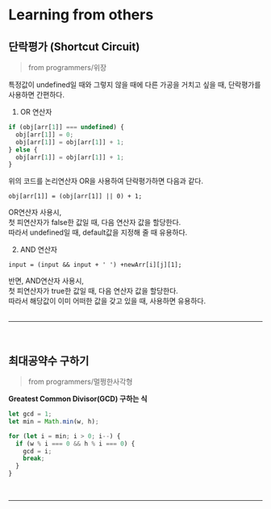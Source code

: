 # Learning from others

## 단락평가 (Shortcut Circuit)

> from programmers/위장

특정값이 undefined일 때와 그렇지 않을 때에 다른 가공을 거치고 싶을 때, 단락평가를 사용하면 간편하다.

1. OR 연산자

```js
if (obj[arr[1]] === undefined) {
  obj[arr[1]] = 0;
  obj[arr[1]] = obj[arr[1]] + 1;
} else {
  obj[arr[1]] = obj[arr[1]] + 1;
}
```

위의 코드를 논리연산자 OR을 사용하여 단락평가하면 다음과 같다.

`obj[arr[1]] = (obj[arr[1]] || 0) + 1;`

OR연산자 사용시, <br>
첫 피연산자가 false한 값일 때, 다음 연산자 값을 할당한다.<br>
따라서 undefined일 때, default값을 지정해 줄 때 유용하다.

2. AND 연산자

`input = (input && input + ' ') +newArr[i][j][1];`

반면, AND연산자 사용시, <br>
첫 피연산자가 true한 값일 때, 다음 연산자 값을 할당한다.
<br>
따라서 해당값이 이미 어떠한 값을 갖고 있을 때, 사용하면 유용하다.
<br><br>

---

<br>

## 최대공약수 구하기

> from programmers/멀쩡한사각형

**Greatest Common Divisor(GCD) 구하는 식**

```js
let gcd = 1;
let min = Math.min(w, h);

for (let i = min; i > 0; i--) {
  if (w % i === 0 && h % i === 0) {
    gcd = i;
    break;
  }
}
```

<br>

---
